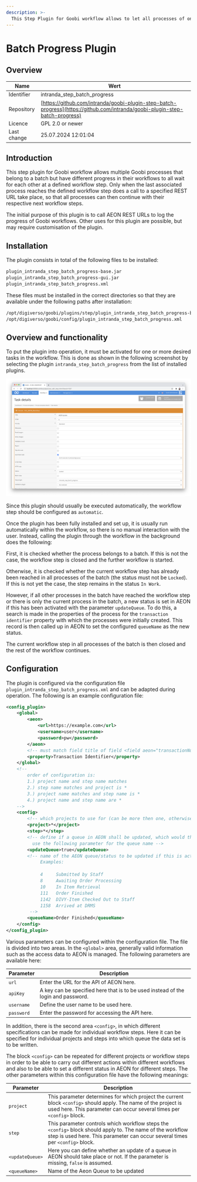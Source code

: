 ```yaml
---
description: >-
  This Step Plugin for Goobi workflow allows to let all processes of one batch come to the same progress to trigger some REST call and let all processes move on their work again in parallel.
---
```


# Batch Progress Plugin

## Overview

Name                     | Wert
-------------------------|-----------
Identifier               | intranda_step_batch_progress
Repository               | [https://github.com/intranda/goobi-plugin-step-batch-progress](https://github.com/intranda/goobi-plugin-step-batch-progress)
Licence              | GPL 2.0 or newer 
Last change    | 25.07.2024 12:01:04


## Introduction
This step plugin for Goobi workflow allows multiple Goobi processes that belong to a batch but have different progress in their workflows to all wait for each other at a defined workflow step. Only when the last associated process reaches the defined workflow step does a call to a specified REST URL take place, so that all processes can then continue with their respective next workflow steps.

The initial purpose of this plugin is to call AEON REST URLs to log the progress of Goobi workflows. Other uses for this plugin are possible, but may require customisation of the plugin.


## Installation
The plugin consists in total of the following files to be installed:

```bash
plugin_intranda_step_batch_progress-base.jar
plugin_intranda_step_batch_progress-gui.jar
plugin_intranda_step_batch_progress.xml
```

These files must be installed in the correct directories so that they are available under the following paths after installation:

```bash
/opt/digiverso/goobi/plugins/step/plugin_intranda_step_batch_progress-base.jar
/opt/digiverso/goobi/config/plugin_intranda_step_batch_progress.xml
```


## Overview and functionality
To put the plugin into operation, it must be activated for one or more desired tasks in the workflow. This is done as shown in the following screenshot by selecting the plugin `intranda_step_batch_progress` from the list of installed plugins.

![Assigning the plugin to a specific task](images/goobi-plugin-step-batch-progress_screen1_en.png)

Since this plugin should usually be executed automatically, the workflow step should be configured as `automatic`.

Once the plugin has been fully installed and set up, it is usually run automatically within the workflow, so there is no manual interaction with the user. Instead, calling the plugin through the workflow in the background does the following: 

First, it is checked whether the process belongs to a batch. If this is not the case, the workflow step is closed and the further workflow is started.

Otherwise, it is checked whether the current workflow step has already been reached in all processes of the batch (the status must not be `Locked`). If this is not yet the case, the step remains in the status `In Work`.

However, if all other processes in the batch have reached the workflow step or there is only the current process in the batch, a new status is set in AEON if this has been activated with the parameter `updateQueue`. To do this, a search is made in the properties of the process for the `transaction identifier` property with which the processes were initially created. This record is then called up in AEON to set the configured `queueName` as the new status.

The current workflow step in all processes of the batch is then closed and the rest of the workflow continues.


## Configuration
The plugin is configured via the configuration file `plugin_intranda_step_batch_progress.xml` and can be adapted during operation. The following is an example configuration file:

```xml
<config_plugin>
    <global>
        <aeon>
            <url>https://example.com</url>
            <username>user</username>
            <password>pw</password>
        </aeon>
        <!-- must match field title of field <field aeon="transactionNumber"> in aeon config -->
        <property>Transaction Identifier</property>
    </global>
    <!--
        order of configuration is:
        1.) project name and step name matches
        2.) step name matches and project is *
        3.) project name matches and step name is *
        4.) project name and step name are *
    -->
    <config>
        <!-- which projects to use for (can be more then one, otherwise use *) -->
        <project>*</project>
        <step>*</step>
        <!-- define if a queue in AEON shall be updated, which would then 
          use the following parameter for the queue name -->
        <updateQueue>true</updateQueue>
        <!-- name of the AEON queue/status to be updated if this is activated
             Examples:
        
             4     Submitted by Staff
             8     Awaiting Order Processing
             10    In Item Retrieval
             111   Order Finished
             1142  DIVY-Item Checked Out to Staff
             1158  Arrived at DRMS
         -->
        <queueName>Order Finished</queueName>
    </config>
</config_plugin>
```

Various parameters can be configured within the configuration file. The file is divided into two areas. In the `<global>` area, generally valid information such as the access data to AEON is managed. The following parameters are available here:

Parameter           |  Description
------------------- | ----------------------------------------------------- 
`url`               | Enter the URL for the API of AEON here.
`apiKey`            | A key can be specified here that is to be used instead of the login and password.
`username`          | Define the user name to be used here.
`password`          | Enter the password for accessing the API here.

In addition, there is the second area `<config>`, in which different specifications can be made for individual workflow steps. Here it can be specified for individual projects and steps into which queue the data set is to be written. 

The block `<config>` can be repeated for different projects or workflow steps in order to be able to carry out different actions within different workflows and also to be able to set a different status in AEON for different steps. The other parameters within this configuration file have the following meanings:

Parameter           |  Description
------------------- | ----------------------------------------------------- 
`project`           | This parameter determines for which project the current block `<config>` should apply. The name of the project is used here. This parameter can occur several times per `<config>` block.
`step`              | This parameter controls which workflow steps the `<config>` block should apply to. The name of the workflow step is used here. This parameter can occur several times per `<config>` block.
`<updateQueue>`     | Here you can define whether an update of a queue in AEON should take place or not. If the parameter is missing, `false` is assumed.
`<queueName>`       | Name of the Aeon Queue to be updated